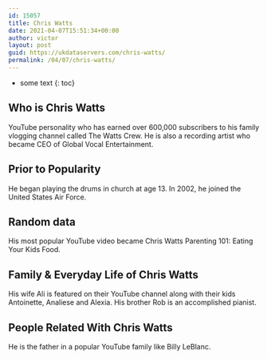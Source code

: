```yaml
---
id: 15057
title: Chris Watts
date: 2021-04-07T15:51:34+00:00
author: victor
layout: post
guid: https://ukdataservers.com/chris-watts/
permalink: /04/07/chris-watts/
---
```


* some text
{: toc}


## Who is Chris Watts



YouTube personality who has earned over 600,000 subscribers to his family vlogging channel called The Watts Crew. He is also a recording artist who became CEO of Global Vocal Entertainment. 

                
                
                
## Prior to Popularity



He began playing the drums in church at age 13. In 2002, he joined the United States Air Force.

                
                
                
## Random data



His most popular YouTube video became Chris Watts Parenting 101: Eating Your Kids Food.

                
                
                
## Family & Everyday Life of Chris Watts



His wife Ali is featured on their YouTube channel along with their kids Antoinette, Analiese and Alexia. His brother Rob is an accomplished pianist.

                
                
                
## People Related With Chris Watts



He is the father in a popular YouTube family like Billy LeBlanc.

                
              
            
          
          
          